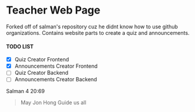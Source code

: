 # Teacher Web Page

Forked off of salman's repository cuz he didnt know how to use github organizations.
Contains website parts to create a quiz and announcements.

#### TODO LIST

- [x] Quiz Creator Frontend
- [x] Announcements Creator Frontend
- [ ] Quiz Creator Backend
- [ ] Announcements Creator Backend

Salman 4 20:69
> May Jon Hong Guide us all
